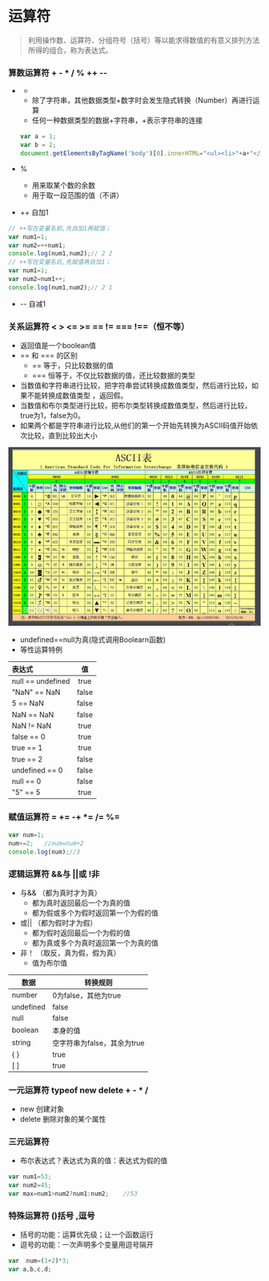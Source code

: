 # 运算符
> 利用操作数、运算符、分组符号（括号）等以能求得数值的有意义排列方法所得的组合，称为表达式。

### 算数运算符 + - * / % ++ --
- +
  - 除了字符串，其他数据类型+数字时会发生隐式转换（Number）再进行运算
  - 任何一种数据类型的数据+字符串，+表示字符串的连接
  ```javascript
  var a = 1;
  var b = 2;
  document.getElementsByTagName('body')[0].innerHTML="<ul><li>"+a+"</li><li>"+b+"</li></ul>";
  ```

- %
  - 用来取某个数的余数
  - 用于取一段范围的值（不讲）
- ++ 自加1
```javascript
// ++写在变量名前,先自加1再赋值；
var num1=1;
var num2=++num1;
console.log(num1,num2);// 2 2
// ++写在变量名后,先赋值再自加1；
var num1=1;
var num2=num1++;
console.log(num1,num2);// 2 1
```
- -- 自减1

### 关系运算符 <  >  <=   >=  ==  !=  ===  !==（恒不等）
- 返回值是一个boolean值
- == 和 === 的区别
  - == 等于，只比较数据的值
  - === 恒等于，不仅比较数据的值，还比较数据的类型
- 当数值和字符串进行比较，把字符串尝试转换成数值类型，然后进行比较，如果不能转换成数值类型 ，返回假。
- 当数值和布尔类型进行比较，把布尔类型转换成数值类型，然后进行比较，true为1，false为0。
- 如果两个都是字符串进行比较,从他们的第一个开始先转换为ASCII码值开始依次比较，直到比较出大小

![image](amWiki/images/附ASCII码表.png)
- undefined==null为真(隐式调用Boolearn函数)
- 等性运算特例

| 表达式     | 值     |
| :------------- | :-------------: |
| null == undefined | true       |
|"NaN" == NaN|	false|
|5 == NaN	|false|
|NaN == NaN|	false|
|NaN != NaN|	true|
|false == 0	|true|
|true == 1|	true|
|true == 2|	false|
|undefined == 0|	false|
|null == 0	|false|
|"5" == 5|	true|

### 赋值运算符 =  +=   -+   \*=   /=  %=
```javascript
var num=1;
num+=2;   //num=num+2
console.log(num);//3
```

### 逻辑运算符  &&与  ||或  !非
- 与&& （都为真时才为真）
  - 都为真时返回最后一个为真的值
  - 都为假或多个为假时返回第一个为假的值
- 或|| （都为假时才为假）
  - 都为假时返回最后一个为假的值
  - 都为真或多个为真时返回第一个为真的值  
- 非！ （取反，真为假，假为真）
  - 值为布尔值

数据 | 转换规则
---|---
number| 0为false，其他为true
undefined  | false
null       | false
boolean    | 本身的值
string    | 空字符串为false，其余为true
{ }  | true
[ ]  | true

### 一元运算符 typeof  new   delete  + - * /
- new 创建对象
- delete 删除对象的某个属性

### 三元运算符
- 布尔表达式？表达式为真的值：表达式为假的值
```javascript
var num1=53;
var num2=45;
var max=num1>num2?num1:num2;    //53
```

### 特殊运算符 ()括号 ,逗号
- 括号的功能：运算优先级；让一个函数运行
- 逗号的功能：一次声明多个变量用逗号隔开
```javascript
var  num=(1+2)*3;
var a,b,c,d;
```
